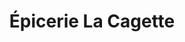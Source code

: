 ---
title: "Épicerie La Cagette"
url: /champlan-grimisuat/epicerie-la-cagette/
shop: Lebensmittel
---